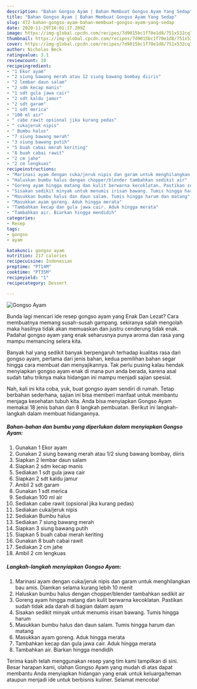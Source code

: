```yaml
---
description: "Bahan Gongso Ayam | Bahan Membuat Gongso Ayam Yang Sedap"
title: "Bahan Gongso Ayam | Bahan Membuat Gongso Ayam Yang Sedap"
slug: 472-bahan-gongso-ayam-bahan-membuat-gongso-ayam-yang-sedap
date: 2020-11-29T16:01:17.209Z
image: https://img-global.cpcdn.com/recipes/7d9015bc1f70e1d8/751x532cq70/gongso-ayam-foto-resep-utama.jpg
thumbnail: https://img-global.cpcdn.com/recipes/7d9015bc1f70e1d8/751x532cq70/gongso-ayam-foto-resep-utama.jpg
cover: https://img-global.cpcdn.com/recipes/7d9015bc1f70e1d8/751x532cq70/gongso-ayam-foto-resep-utama.jpg
author: Nicholas Beck
ratingvalue: 3.1
reviewcount: 10
recipeingredient:
- "1 Ekor ayam"
- "2 siung bawang merah atau 12 siung bawang bombay diiris"
- "2 lembar daun salam"
- "2 sdm kecap manis"
- "1 sdt gula jawa cair"
- "2 sdt kaldu jamur"
- "2 sdt garam"
- "1 sdt merica"
- "100 ml air"
- " cabe rawit opsional jika kurang pedas"
- " cukajeruk nipis"
- " Bumbu halus"
- "7 siung bawang merah"
- "3 siung bawang putih"
- "5 buah cabai merah keriting"
- "8 buah cabai rawit"
- "2 cm jahe"
- "2 cm lengkuas"
recipeinstructions:
- "Marinasi ayam dengan cuka/jeruk nipis dan garam untuk menghilangkan bau amis. Diamkan selama kurang lebih 10 menit"
- "Haluskan bumbu halus dengan chopper/blender tambahkan sedikit air"
- "Goreng ayam hingga matang dan kulit berwarna kecoklatan. Pastikan sudah tidak ada darah di bagian dalam ayam"
- "Sisakan sedikit minyak untuk menumis irisan bawang. Tumis hingga harum"
- "Masukkan bumbu halus dan daun salam. Tumis hingga harum dan matang"
- "Masukkan ayam goreng. Aduk hingga merata"
- "Tambahkan kecap dan gula jawa cair. Aduk hingga merata"
- "Tambahkan air. Biarkan hingga mendidih"
categories:
- Resep
tags:
- gongso
- ayam

katakunci: gongso ayam 
nutrition: 217 calories
recipecuisine: Indonesian
preptime: "PT14M"
cooktime: "PT35M"
recipeyield: "1"
recipecategory: Dessert

---
```



![Gongso Ayam](https://img-global.cpcdn.com/recipes/7d9015bc1f70e1d8/751x532cq70/gongso-ayam-foto-resep-utama.jpg)

Bunda lagi mencari ide resep gongso ayam yang Enak Dan Lezat? Cara membuatnya memang susah-susah gampang. sekiranya salah mengolah maka hasilnya tidak akan memuaskan dan justru cenderung tidak enak. Padahal gongso ayam yang enak seharusnya punya aroma dan rasa yang mampu memancing selera kita.



Banyak hal yang sedikit banyak berpengaruh terhadap kualitas rasa dari gongso ayam, pertama dari jenis bahan, kedua pemilihan bahan segar hingga cara membuat dan menyajikannya. Tak perlu pusing kalau hendak menyiapkan gongso ayam enak di mana pun anda berada, karena asal sudah tahu triknya maka hidangan ini mampu menjadi sajian spesial.


Nah, kali ini kita coba, yuk, buat gongso ayam sendiri di rumah. Tetap berbahan sederhana, sajian ini bisa memberi manfaat untuk membantu menjaga kesehatan tubuh kita. Anda bisa menyiapkan Gongso Ayam memakai 18 jenis bahan dan 8 langkah pembuatan. Berikut ini langkah-langkah dalam membuat hidangannya.

<!--inarticleads1-->

##### Bahan-bahan dan bumbu yang diperlukan dalam menyiapkan Gongso Ayam:

1. Gunakan 1 Ekor ayam
1. Gunakan 2 siung bawang merah atau 1/2 siung bawang bombay, diiris
1. Siapkan 2 lembar daun salam
1. Siapkan 2 sdm kecap manis
1. Sediakan 1 sdt gula jawa cair
1. Siapkan 2 sdt kaldu jamur
1. Ambil 2 sdt garam
1. Gunakan 1 sdt merica
1. Sediakan 100 ml air
1. Sediakan  cabe rawit (opsional jika kurang pedas)
1. Sediakan  cuka/jeruk nipis
1. Sediakan  Bumbu halus
1. Sediakan 7 siung bawang merah
1. Siapkan 3 siung bawang putih
1. Siapkan 5 buah cabai merah keriting
1. Gunakan 8 buah cabai rawit
1. Sediakan 2 cm jahe
1. Ambil 2 cm lengkuas




<!--inarticleads2-->

##### Langkah-langkah menyiapkan Gongso Ayam:

1. Marinasi ayam dengan cuka/jeruk nipis dan garam untuk menghilangkan bau amis. Diamkan selama kurang lebih 10 menit
1. Haluskan bumbu halus dengan chopper/blender tambahkan sedikit air
1. Goreng ayam hingga matang dan kulit berwarna kecoklatan. Pastikan sudah tidak ada darah di bagian dalam ayam
1. Sisakan sedikit minyak untuk menumis irisan bawang. Tumis hingga harum
1. Masukkan bumbu halus dan daun salam. Tumis hingga harum dan matang
1. Masukkan ayam goreng. Aduk hingga merata
1. Tambahkan kecap dan gula jawa cair. Aduk hingga merata
1. Tambahkan air. Biarkan hingga mendidih




Terima kasih telah menggunakan resep yang tim kami tampilkan di sini. Besar harapan kami, olahan Gongso Ayam yang mudah di atas dapat membantu Anda menyiapkan hidangan yang enak untuk keluarga/teman ataupun menjadi ide untuk berbisnis kuliner. Selamat mencoba!
